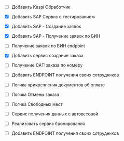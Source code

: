 - [ ] Добавить Kaspi Обработчик
- [X] Добавить SAP Сервис с тестированием
- [X] Добавить SAP - Создание заявок
- [X] Добавить SAP - Получение заявок по БИН
- [ ] Получение заявок по БИН endpoint
- [X] Добавить сервис создание заказа
- [ ] Получение САП заказа по номеру
- [ ] Добавить ENDPOINT получения своих сотрудников
- [ ] Логика прикрепления документов об оплате
- [ ] Логика Отмены заказа
- [ ] Логика Свободных мест
- [ ] Сервис получения данных с автовесовой
- [ ] Реализовать сервис бронирования
- [ ] Добавить ENDPOINT получения своих сотрудников

